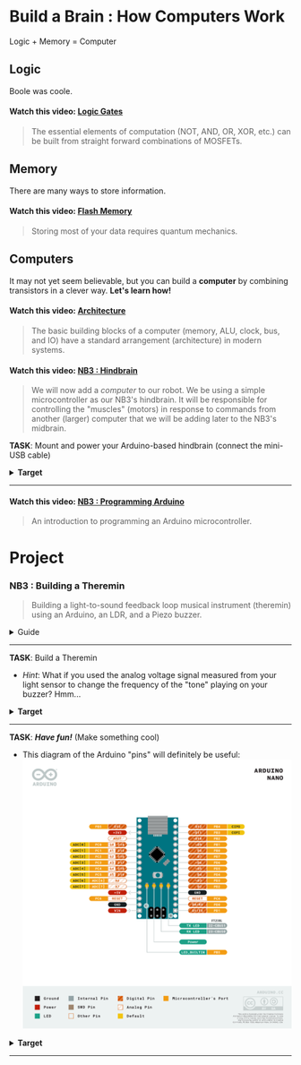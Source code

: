 # Build a Brain : How Computers Work
Logic + Memory = Computer

## Logic
Boole was coole.

#### Watch this video: [Logic Gates](https://vimeo.com/1033231995)
> The essential elements of computation (NOT, AND, OR, XOR, etc.) can be built from straight forward combinations of MOSFETs.


## Memory
There are many ways to store information.

#### Watch this video: [Flash Memory](https://vimeo.com/1033230293)
> Storing most of your data requires quantum mechanics.


## Computers
It may not yet seem believable, but you can build a **computer** by combining transistors in a clever way. **Let's learn how!**

#### Watch this video: [Architecture](https://vimeo.com/1033601146)
> The basic building blocks of a computer (memory, ALU, clock, bus, and IO) have a standard arrangement (architecture) in modern systems.


#### Watch this video: [NB3 : Hindbrain](https://vimeo.com/1033609727)
> We will now add a *computer* to our robot. We be using a simple microcontroller as our NB3's hindbrain. It will be responsible for controlling the "muscles" (motors) in response to commands from another (larger) computer that we will be adding later to the NB3's midbrain.

**TASK**: Mount and power your Arduino-based hindbrain (connect the mini-USB cable)
<details><summary><strong>Target</strong></summary>
:-:-: The built-in LED on the board should be blinking at 1 Hz.
</details><hr>


#### Watch this video: [NB3 : Programming Arduino](https://vimeo.com/1033810807)
> An introduction to programming an Arduino microcontroller.


# Project
### NB3 : Building a Theremin
> Building a light-to-sound feedback loop musical instrument (theremin) using an Arduino, an LDR, and a Piezo buzzer.

<details><summary><weak>Guide</weak></summary>
:-:-: A video guide to completing this project can be viewed <a href="https://vimeo.com/1033896646" target="_blank" rel="noopener noreferrer">here</a>.
</details><hr>

**TASK**: Build a Theremin
- *Hint*: What if you used the analog voltage signal measured from your light sensor to change the frequency of the "tone" playing on your buzzer? Hmm...
<details><summary><strong>Target</strong></summary>
:-:-: You should here a sound that varies with your hand motion (in front of a light)
</details><hr>

**TASK**: ***Have fun!*** (Make something cool)
- This diagram of the Arduino "pins" will definitely be useful: ![Arduino Pinout](/boxes/computers/_resources/images/pinout_arduino_nano.png)
<details><summary><strong>Target</strong></summary>
:-:-: You should have fun!
</details><hr>


